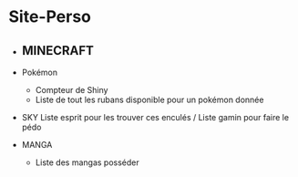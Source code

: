# Site-Perso

- MINECRAFT
  - 
  
  
- Pokémon
  - Compteur de Shiny
  - Liste de tout les rubans disponible pour un pokémon donnée
  
- SKY
  Liste esprit pour les trouver ces enculés / Liste gamin pour faire le pédo

- MANGA
  - Liste des mangas posséder
